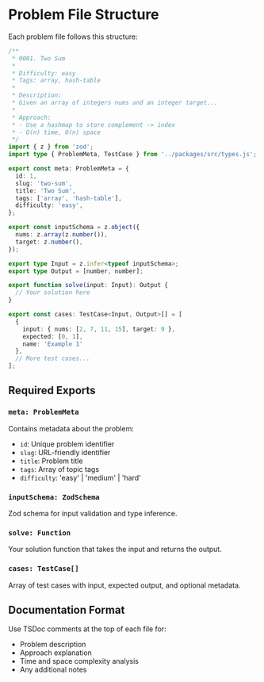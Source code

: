 # Problem File Structure

Each problem file follows this structure:

```typescript
/**
 * 0001. Two Sum
 *
 * Difficulty: easy
 * Tags: array, hash-table
 *
 * Description:
 * Given an array of integers nums and an integer target...
 *
 * Approach:
 * - Use a hashmap to store complement -> index
 * - O(n) time, O(n) space
 */
import { z } from 'zod';
import type { ProblemMeta, TestCase } from '../packages/src/types.js';

export const meta: ProblemMeta = {
  id: 1,
  slug: 'two-sum',
  title: 'Two Sum',
  tags: ['array', 'hash-table'],
  difficulty: 'easy',
};

export const inputSchema = z.object({
  nums: z.array(z.number()),
  target: z.number(),
});

export type Input = z.infer<typeof inputSchema>;
export type Output = [number, number];

export function solve(input: Input): Output {
  // Your solution here
}

export const cases: TestCase<Input, Output>[] = [
  {
    input: { nums: [2, 7, 11, 15], target: 9 },
    expected: [0, 1],
    name: 'Example 1'
  },
  // More test cases...
];
```

## Required Exports

### `meta: ProblemMeta`
Contains metadata about the problem:
- `id`: Unique problem identifier
- `slug`: URL-friendly identifier
- `title`: Problem title
- `tags`: Array of topic tags
- `difficulty`: 'easy' | 'medium' | 'hard'

### `inputSchema: ZodSchema`
Zod schema for input validation and type inference.

### `solve: Function`
Your solution function that takes the input and returns the output.

### `cases: TestCase[]`
Array of test cases with input, expected output, and optional metadata.

## Documentation Format

Use TSDoc comments at the top of each file for:
- Problem description
- Approach explanation
- Time and space complexity analysis
- Any additional notes
